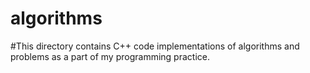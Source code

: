 # algorithms
#This directory contains C++ code implementations of algorithms and problems as a part of my programming practice.
